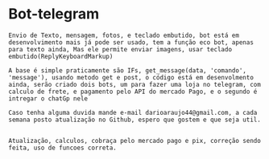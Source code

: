 # Bot-telegram
    Envio de Texto, mensagem, fotos, e teclado embutido, bot está em desenvolvimento mais já pode ser usado, tem a função eco bot, apenas para texto ainda, Mas ele permite enviar imagens, usar teclado embutido(ReplyKeyboardMarkup)

    A base é simple praticamente são IFs, get_message(data, 'comando', 'message'), usando metodo get e post, o código está em desenvolmento ainda, serão criado dois bots, um para fazer uma loja no telegram, com calculo de frete, e pagamento pelo API do mercado Pago, e o segundo é intregar o chatGp nele
            
    Caso tenha alguma duvida mande e-mail darioaraujo44@gmail.com, a cada semana posto atualização no Github, espero que gostem e que seja util. 


    Atualização, calculos, cobraça pelo mercado pago e pix, correção sendo feita, uso de funcoes correta.
